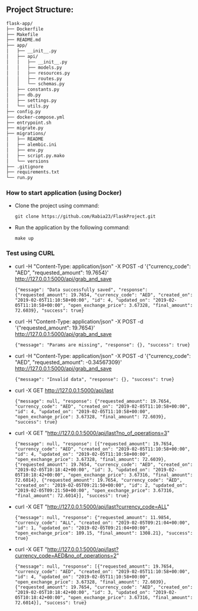 ## Project Structure:
```bash
flask-app/
├── Dockerfile
├── Makefile
├── README.md
├── app/
│   ├── __init__.py
│   ├── api/
│   │   ├── __init__.py
│   │   ├── models.py
│   │   ├── resources.py
│   │   ├── routes.py
│   │   └── schemas.py
│   ├── constants.py
│   ├── db.py
│   ├── settings.py
│   └── utils.py
├── config.py
├── docker-compose.yml
├── entrypoint.sh
├── migrate.py
├── migrations/
│   ├── README
│   ├── alembic.ini
│   ├── env.py
│   ├── script.py.mako
│   └── versions
├── .gitignore
├── requirements.txt
└── run.py
```

### How to start application (using Docker)
- Clone the project using command:
    ```
    git clone https://github.com/Rabia23/FlaskProject.git
    ```
- Run the application by the following command:
    ```
    make up
    ```

### Test using CURL
- curl -H "Content-Type: application/json" -X POST -d '{"currency_code": "AED", "requested_amount": 19.7654}' http://127.0.0.1:5000/api/grab_and_save
    ```
    {"message": "Data successfully saved", "response": {"requested_amount": 19.7654, "currency_code": "AED", "created_on":  "2019-02-05T11:10:58+00:00", "id": 4, "updated_on": "2019-02-05T11:10:58+00:00", "open_exchange_price": 3.67328, "final_amount": 72.6039}, "success": true}
    ```
- curl -H "Content-Type: application/json" -X POST -d '{"requested_amount": 19.7654}' http://127.0.0.1:5000/api/grab_and_save
    ```
    {"message": "Params are missing", "response": {}, "success": true}
    ```
- curl -H "Content-Type: application/json" -X POST -d '{"currency_code": "AED", "requested_amount": -0.34567309}' http://127.0.0.1:5000/api/grab_and_save
    ```
    {"message": "Invalid data", "response": {}, "success": true}
    ```
- curl -X GET http://127.0.0.1:5000/api/last
    ```
    {"message": null, "response": {"requested_amount": 19.7654, "currency_code": "AED", "created_on": "2019-02-05T11:10:58+00:00", "id": 4, "updated_on": "2019-02-05T11:10:58+00:00", "open_exchange_price": 3.67328, "final_amount": 72.6039}, "success": true}
    ```
- curl -X GET "http://127.0.0.1:5000/api/last?no_of_operations=3"
    ```
    {"message": null, "response": [{"requested_amount": 19.7654, "currency_code": "AED", "created_on": "2019-02-05T11:10:58+00:00", "id": 4, "updated_on": "2019-02-05T11:10:58+00:00", "open_exchange_price": 3.67328, "final_amount": 72.6039}, {"requested_amount": 19.7654, "currency_code": "AED", "created_on": "2019-02-05T10:18:42+00:00", "id": 3, "updated_on": "2019-02-05T10:18:42+00:00", "open_exchange_price": 3.67316, "final_amount": 72.6014}, {"requested_amount": 19.7654, "currency_code": "AED", "created_on": "2019-02-05T09:21:50+00:00", "id": 2, "updated_on": "2019-02-05T09:21:50+00:00", "open_exchange_price": 3.67316, "final_amount": 72.6014}], "success": true}
    ```
- curl -X GET "http://127.0.0.1:5000/api/last?currency_code=ALL"
    ```
    {"message": null, "response": {"requested_amount": 11.9854, "currency_code": "ALL", "created_on": "2019-02-05T09:21:04+00:00", "id": 1, "updated_on": "2019-02-05T09:21:04+00:00", "open_exchange_price": 109.15, "final_amount": 1308.21}, "success": true}
    ```
 - curl -X GET "http://127.0.0.1:5000/api/last?currency_code=AED&no_of_operations=2"
    ```
    {"message": null, "response": [{"requested_amount": 19.7654, "currency_code": "AED", "created_on": "2019-02-05T11:10:58+00:00", "id": 4, "updated_on": "2019-02-05T11:10:58+00:00", "open_exchange_price": 3.67328, "final_amount": 72.6039}, {"requested_amount": 19.7654, "currency_code": "AED", "created_on": "2019-02-05T10:18:42+00:00", "id": 3, "updated_on": "2019-02-05T10:18:42+00:00", "open_exchange_price": 3.67316, "final_amount": 72.6014}], "success": true}
    ```
